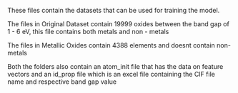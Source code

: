 These files contain the datasets that can be used for training the model.

The files in Original Dataset contain 19999 oxides between the band gap of 1 - 6 eV, this file contains both metals and non - metals

The files in Metallic Oxides contain 4388 elements and doesnt contain non-metals

Both the folders also contain an atom_init file that has the data on feature vectors and an id_prop file which is an excel file containing the CIF file name and respective band gap value
